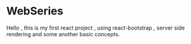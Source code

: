 # WebSeries

Hello , this is my first react project , using react-bootstrap , server side rendering and some another basic concepts.
